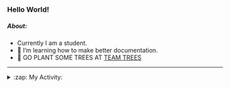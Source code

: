 ### Hello World!

##### About:
- Currently I am a student.
- 🌱 I’m learning how to make better documentation.
- 🌱 GO PLANT SOME TREES AT [TEAM TREES](https://teamtrees.org/)

---
<details>
  <summary>:zap: My Activity:</summary>
  
<!--START_SECTION:waka-->
![Code Time](http://img.shields.io/badge/Code%20Time-1%2C152%20hrs%2043%20mins-blue)

**I'm a Night 🦉** 

```text
🌞 Morning                1443 commits        ██░░░░░░░░░░░░░░░░░░░░░░░   09.22 % 
🌆 Daytime                5523 commits        █████████░░░░░░░░░░░░░░░░   35.30 % 
🌃 Evening                4532 commits        ███████░░░░░░░░░░░░░░░░░░   28.96 % 
🌙 Night                  4149 commits        ███████░░░░░░░░░░░░░░░░░░   26.52 % 
```
📅 **I'm Most Productive on Wednesday** 

```text
Monday                   2344 commits        ████░░░░░░░░░░░░░░░░░░░░░   14.98 % 
Tuesday                  2045 commits        ███░░░░░░░░░░░░░░░░░░░░░░   13.07 % 
Wednesday                3603 commits        ██████░░░░░░░░░░░░░░░░░░░   23.03 % 
Thursday                 1959 commits        ███░░░░░░░░░░░░░░░░░░░░░░   12.52 % 
Friday                   1547 commits        ██░░░░░░░░░░░░░░░░░░░░░░░   09.89 % 
Saturday                 1391 commits        ██░░░░░░░░░░░░░░░░░░░░░░░   08.89 % 
Sunday                   2758 commits        ████░░░░░░░░░░░░░░░░░░░░░   17.63 % 
```


📊 **This Week I Spent My Time On** 

```text
🔥 Editors: 
VS Code                  3 hrs 5 mins        █████████████████████████   100.00 % 

🐱‍💻 Projects: 
giveth-dapps-v2          3 hrs 1 min         ████████████████████████░   97.40 % 
praise                   4 mins              █░░░░░░░░░░░░░░░░░░░░░░░░   02.60 % 
```


 Last Updated on 18/07/2023 12:11:07 UTC
<!--END_SECTION:waka-->
</details>
